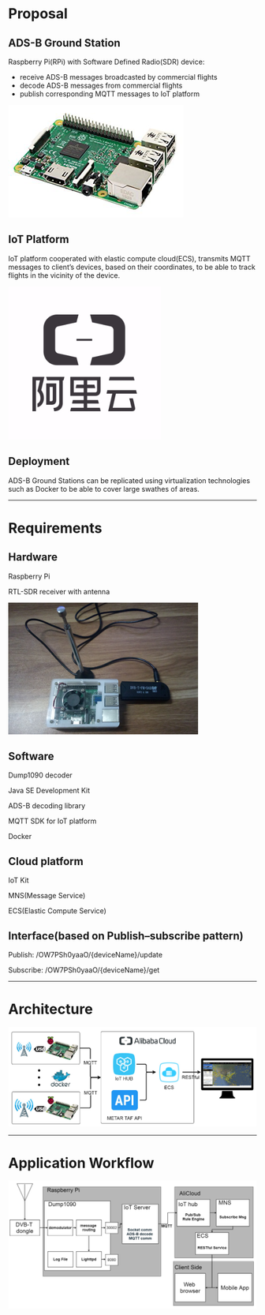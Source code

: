 # Proposal

## ADS-B Ground Station

Raspberry Pi(RPi) with Software Defined Radio(SDR) device:

- receive ADS-B messages broadcasted by commercial flights
- decode ADS-B messages from commercial flights
- publish corresponding MQTT messages to IoT platform

![](imagebad/Picture1.png)

## IoT Platform

IoT platform cooperated with elastic compute cloud(ECS), transmits MQTT messages to client’s devices, based on their coordinates, to be able to track flights in the vicinity of the device.

![](imagebad/Picture2.png)

## Deployment

ADS-B Ground Stations can be replicated using virtualization technologies such as Docker to be able to cover large swathes of areas. 





---

# Requirements

## Hardware

Raspberry Pi

RTL-SDR receiver with antenna

![](imagebad/Picture5.png)

## Software

Dump1090 decoder

Java SE Development Kit

ADS-B decoding library

MQTT SDK for IoT platform

Docker



## Cloud platform

IoT Kit

MNS(Message Service)

ECS(Elastic Compute Service)



## Interface(based on Publish–subscribe pattern)

Publish: /OW7PSh0yaaO/{deviceName}/update

Subscribe: /OW7PSh0yaaO/{deviceName}/get





---

# Architecture

![](imagebad/Picture3.png)



---

# Application Workflow

![](imagebad/Picture4.png)




















